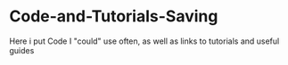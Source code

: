 # Code-and-Tutorials-Saving
Here i put Code I "could" use often, as well as links to tutorials and useful guides
